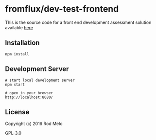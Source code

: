 # fromflux/dev-test-frontend

This is the source code for a front end development assessment solution available [here](https://dev-test-frontend.herokuapp.com)

## Installation

```
npm install
```

## Development Server
```
# start local development server
npm start

# open in your browser
http://localhost:8080/
```

## License

Copyright (c) 2016 Rod Melo

GPL-3.0